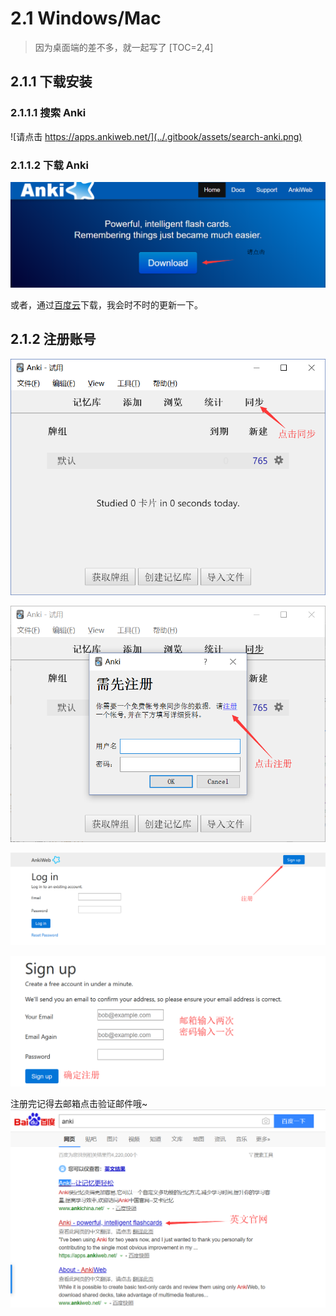 # 2.1 Windows/Mac
> 因为桌面端的差不多，就一起写了
[TOC=2,4]
## 2.1.1 下载安装

### 2.1.1.1 搜索 Anki

![&#x8BF7;&#x70B9;&#x51FB;  https://apps.ankiweb.net/](../.gitbook/assets/search-anki.png)

### 2.1.1.2 下载  Anki

![&#x70B9;&#x51FB;&#x8FDB;&#x5165;&#x4E0B;&#x8F7D;&#x9875;&#x9762;](../.gitbook/assets/download.png)

或者，通过[百度云](https://pan.baidu.com/s/16JFHGO9Yk1hlUD1d84iCGA)下载，我会时不时的更新一下。

## 2.1.2 注册账号

![](../images/TIM截图20181006015257.png)

![](../images/TIM截图20181006015507.png)

![](../images/TIM图片20181006084506.png)

![](../images/TIM截图20181006084546.png)

注册完记得去邮箱点击验证邮件哦~![](../images/TIM截图20181006133833.png)